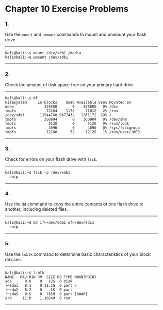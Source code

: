<!---
  Name          : Chapter_10.md
  Project       : Linux Basics for Hackers 1e
  Description   : Solutions to chapter 10 exercise problems
  Creation Date : 07 September 2020
  Author        : amenasec
  Link          : https://github.com/amenasec
--->


# Chapter 10 Exercise Problems

### 1.
Use the `mount` and `umount` commands to mount and unmount your flash drive.

---

````shell
kali@kali:~$ mount /dev/sdb1 /media
kali@kali:~$ umount /dev/sdb1
````

---


### 2.
Check the amount of disk space free on your primary hard drive.

---

````shell
kali@kali:~$ df
Filesystem     1K-blocks    Used Available Use% Mounted on
udev              328680       0    328680   0% /dev
tmpfs              72184    1172     71012   2% /run
/dev/sda1       11544760 9677432   1261172  89% /
tmpfs             360904       0    360904   0% /dev/shm
tmpfs               5120       0      5120   0% /run/lock
tmpfs               4096       0      4096   0% /sys/fs/cgroup
tmpfs              72180      52     72128   1% /run/user/1000
````

---


### 3.
Check for errors on your flash drive with `fsck`.

---

````shell
kali@kali:~$ fsck -p /dev/sdb1
--snip--
````

---


### 4.
Use the `dd` command to copy the entire contents of one flash drive to another, including deleted files.

---

````shell
kali@kali:~$ dd if=/dev/sdb1 of=/dev/sdc1
--snip--
````

---


### 5.
Use the `lsblk` command to determine basic characteristics of your block devices.

---

````shell
kali@kali:~$ lsblk
NAME   MAJ:MIN RM  SIZE RO TYPE MOUNTPOINT
sda      8:0    0   12G  0 disk
├─sda1   8:1    0 11.2G  0 part /
├─sda2   8:2    0    1K  0 part
└─sda5   8:5    0  766M  0 part [SWAP]
sr0     11:0    1 1024M  0 rom
````

---
